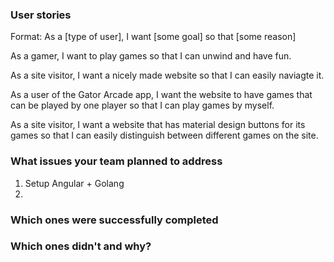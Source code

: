 ### User stories
Format: As a [type of user], I want [some goal] so that [some reason]

As a gamer, I want to play games so that I can unwind and have fun.

As a site visitor, I want a nicely made website so that I can easily naviagte it. 

As a user of the Gator Arcade app, I want the website to have games that can be played by one player so that I can play games by myself.

As a site visitor, I want a website that has material design buttons for its games so that I can easily distinguish between different games on the site.
### What issues your team planned to address
1. Setup Angular + Golang
2. 
### Which ones were successfully completed
### Which ones didn't and why?
